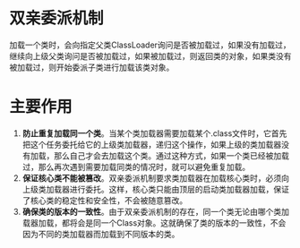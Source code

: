 # 双亲委派机制

加载一个类时，会向指定父类ClassLoader询问是否被加载过，如果没有加载过，继续向上级父类询问是否被加载过，如果被加载过，则返回类的对象，如果类没有被加载过，则开始委派子类进行加载该类对象。

# 主要作用
1. **防止重复加载同一个类**。当某个类加载器需要加载某个.class文件时，它首先把这个任务委托给它的上级类加载器，递归这个操作，如果上级的类加载器没有加载，那么自己才会去加载这个类。通过这种方式，如果一个类已经被加载过，那么再次遇到需要加载同类的情况时，就可以避免重复加载。
2. **保证核心类不能被篡改**。双亲委派机制要求类加载器在加载核心类时，必须向上级类加载器进行委托。这样，核心类只能由顶层的启动类加载器加载，保证了核心类的稳定性和安全性，不会被随意篡改。
3. **确保类的版本的一致性**。由于双亲委派机制的存在，同一个类无论由哪个类加载器加载，都将会是同一个Class对象。这就确保了类的版本的一致性，不会因为不同的类加载器而加载到不同版本的类。